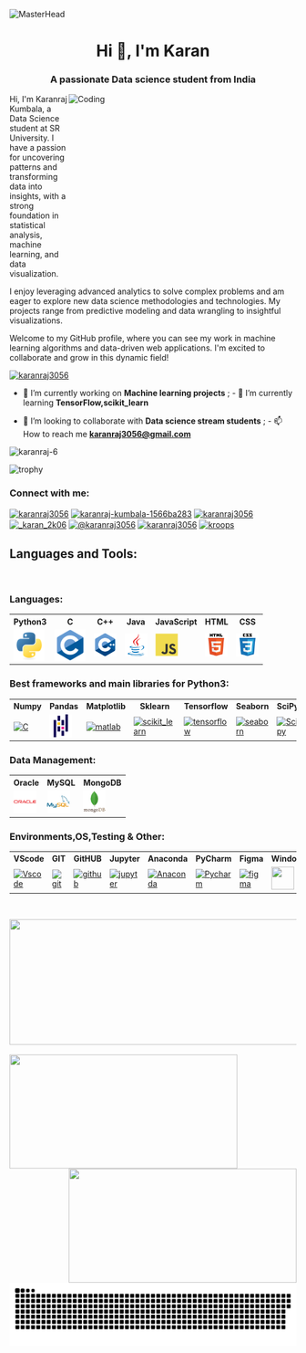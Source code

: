 ![MasterHead](https://media.licdn.com/dms/image/v2/D5616AQEtn2bpzF0PfQ/profile-displaybackgroundimage-shrink_350_1400/profile-displaybackgroundimage-shrink_350_1400/0/1713522491181?e=1737590400&v=beta&t=_niAKLdSbCku1XEkH5uPpEvg4FTXSdB2toDlD2Qdito)
<h1 align="center">Hi 👋, I'm Karan</h1>
<h3 align="center">A passionate Data science student from India</h3>
<img align="right" alt="Coding" width="400" height="300" src="https://i.pinimg.com/originals/85/04/77/850477fed08bfe98598082bcd309ce70.gif">

<p align="left">Hi, I'm Karanraj Kumbala, a Data Science student at SR University. I have a passion for uncovering patterns and transforming data into insights, with a strong foundation in statistical analysis, machine learning, and data visualization.

I enjoy leveraging advanced analytics to solve complex problems and am eager to explore new data science methodologies and technologies. My projects range from predictive modeling and data wrangling to insightful visualizations.

Welcome to my GitHub profile, where you can see my work in machine learning algorithms and data-driven web applications. I'm excited to collaborate and grow in this dynamic field! </p><a href="https://twitter.com/karanraj3056" target="blank"><img src="https://img.shields.io/twitter/follow/karanraj3056?logo=twitter&style=for-the-badge" alt="karanraj3056" /></a> 

- 🔭 I’m currently working on **Machine learning projects** ;               - 🌱 I’m currently learning **TensorFlow,scikit_learn**

- 👯 I’m looking to collaborate with **Data science stream students**   ;   - 📫 How to reach me **karanraj3056@gmail.com**

<p align="left"> <img src="https://komarev.com/ghpvc/?username=karanraj-6&label=Profile%20views&color=0e75b6&style=flat" alt="karanraj-6" /> </p>

![trophy](https://github-profile-trophy.vercel.app/?username=karanraj-6&title=Stars,Followers,Commits,Repositories,MultipleLang,PullRequest,Issues,Reviews,Experience&theme=onedark)


<h3 align="left">Connect with me:</h3>
<p align="left">
<a href="https://twitter.com/karanraj3056" target="blank"><img align="center" src="https://raw.githubusercontent.com/rahuldkjain/github-profile-readme-generator/master/src/images/icons/Social/twitter.svg" alt="karanraj3056" height="30" width="40" /></a>
<a href="https://linkedin.com/in/karanraj-kumbala-1566ba283" target="blank"><img align="center" src="https://raw.githubusercontent.com/rahuldkjain/github-profile-readme-generator/master/src/images/icons/Social/linked-in-alt.svg" alt="karanraj-kumbala-1566ba283" height="30" width="40" /></a>
<a href="https://fb.com/karanraj3056" target="blank"><img align="center" src="https://raw.githubusercontent.com/rahuldkjain/github-profile-readme-generator/master/src/images/icons/Social/facebook.svg" alt="karanraj3056" height="30" width="40" /></a>
<a href="https://instagram.com/_karan_2k06" target="blank"><img align="center" src="https://raw.githubusercontent.com/rahuldkjain/github-profile-readme-generator/master/src/images/icons/Social/instagram.svg" alt="_karan_2k06" height="30" width="40" /></a>
<a href="https://medium.com/@karanraj3056" target="blank"><img align="center" src="https://raw.githubusercontent.com/rahuldkjain/github-profile-readme-generator/master/src/images/icons/Social/medium.svg" alt="@karanraj3056" height="30" width="40" /></a>
<a href="https://www.hackerrank.com/karanraj3056" target="blank"><img align="center" src="https://raw.githubusercontent.com/rahuldkjain/github-profile-readme-generator/master/src/images/icons/Social/hackerrank.svg" alt="karanraj3056" height="30" width="40" /></a>
<a href="https://www.leetcode.com/kroops" target="blank"><img align="center" src="https://raw.githubusercontent.com/rahuldkjain/github-profile-readme-generator/master/src/images/icons/Social/leet-code.svg" alt="kroops" height="30" width="40" /></a>
</p>
<h2><strong>Languages and Tools:</strong></h2><br>
<div>
<h3 align="left">Languages:</h3>
<table>
  <tr>
    <th>Python3</th>
    <th>C</th>
    <th>C++</th>
    <th>Java</th>
    <th>JavaScript</th>
    <th>HTML</th>
    <th>CSS</th>
    
  </tr>
  <tr>
    <td><a href="https://www.python.org" target="_blank" rel="noreferrer"> 
     <img src="https://github.com/devicons/devicon/blob/master/icons/python/python-original.svg" title="Python"  alt="Python" width="55" height="55"/></a>
    </td>
    <td>
     <a href="https://www.cprogramming.com/" target="_blank" rel="noreferrer"> <img src="https://github.com/devicons/devicon/blob/master/icons/c/c-original.svg" title="C"  alt="C" width="55" height="55"/>
    </td>
     <td>
     <a href="https://www.w3schools.com/cpp/" target="_blank" rel="noreferrer"><img src="https://raw.githubusercontent.com/devicons/devicon/master/icons/cplusplus/cplusplus-original.svg" alt="cplusplus" width="40" height="40"/></a>
    </td>
     <td>
        <a href="https://www.java.com" target="_blank" rel="noreferrer"> 
      <img src="https://raw.githubusercontent.com/devicons/devicon/master/icons/java/java-original.svg" alt="java" width="40" height="40"/></a>
    </td>
     <td>
      <a href="https://developer.mozilla.org/en-US/docs/Web/JavaScript" target="_blank" rel="noreferrer"> <img src="https://raw.githubusercontent.com/devicons/devicon/master/icons/javascript/javascript-original.svg" alt="javascript" width="40" height="40"/> </a>
    </td>
     <td>
     <a href="https://www.w3.org/html/" target="_blank" rel="noreferrer"> <img src="https://raw.githubusercontent.com/devicons/devicon/master/icons/html5/html5-original-wordmark.svg" alt="html5" width="40" height="40"/> </a>
    </td>
    <td>
     <a href="https://www.w3schools.com/css/" target="_blank" rel="noreferrer"> <img src="https://raw.githubusercontent.com/devicons/devicon/master/icons/css3/css3-original-wordmark.svg" alt="css3" width="40" height="40"/></a>
     </td>
  </tr>
</table>

 <h3 align="left">Best frameworks and main libraries for Python3:</h3> 
 <table>
  <tr>
    <th>Numpy</th>
    <th>Pandas</th>
    <th>Matplotlib</th>
    <th>Sklearn</th>
    <th>Tensorflow</th>
     <th>Seaborn</th>
    <th>SciPy</th> 
    <th>Flask</th>
  </tr>
  <tr>
    <td>
     <a href="https://numpy.org/" target="_blank" rel="noreferrer"> <img src="https://numpy.org/images/logo.svg" title="C"  alt="C" width="55" height="55"/></a>
    </td>
     <td>
      <a href="https://pandas.pydata.org/" target="_blank" rel="noreferrer"> <img src="https://raw.githubusercontent.com/devicons/devicon/2ae2a900d2f041da66e950e4d48052658d850630/icons/pandas/pandas-original.svg" alt="pandas" width="40" height="40"/> </a>
    </td>
     <td>
      <a href="https://www.mathworks.com/" target="_blank" rel="noreferrer"> <img src="https://upload.wikimedia.org/wikipedia/commons/2/21/Matlab_Logo.png" alt="matlab" width="40" height="40"/> 
    </td>
     <td>
     <a href="https://scikit-learn.org/" target="_blank" rel="noreferrer"> <img src="https://upload.wikimedia.org/wikipedia/commons/0/05/Scikit_learn_logo_small.svg" alt="scikit_learn" width="40" height="40"/> </a>
    </td>
     <td>
       <a href="https://www.tensorflow.org" target="_blank" rel="noreferrer"> <img src="https://www.vectorlogo.zone/logos/tensorflow/tensorflow-icon.svg" alt="tensorflow" width="40" height="40"/> </a>
    </td>
    <td>
      <a href="https://seaborn.pydata.org/" target="_blank" rel="noreferrer"> <img src="https://seaborn.pydata.org/_images/logo-mark-lightbg.svg" alt="seaborn" width="40" height="40"/> </a>
     </td>
    <td>
      <a href="https://scipy.org/" target="_blank" rel="noreferrer"> <img src="https://scipy.org/images/logo.svg" alt="Scipy" width="40" height="40"/> </a>
    </td>
    <td>
      <a href="https://flask.palletsprojects.com/" target="_blank" rel="noreferrer"> <img src="https://www.vectorlogo.zone/logos/pocoo_flask/pocoo_flask-icon.svg" alt="flask" width="40" height="40"/> </a>
    </td>
  </tr>
</table>
 <h3 align="left">Data Management:</h3> 
 <table>
  <tr>
    <th>Oracle</th>
    <th>MySQL </th>
    <th>MongoDB</th>   
  </tr>
    <td>
       <a href="https://www.oracle.com/" target="_blank" rel="noreferrer"> <img src="https://raw.githubusercontent.com/devicons/devicon/master/icons/oracle/oracle-original.svg" alt="oracle" width="40" height="40"/> </a>
    </td>
     <td>
        <a href="https://www.mysql.com/" target="_blank" rel="noreferrer"> <img src="https://raw.githubusercontent.com/devicons/devicon/master/icons/mysql/mysql-original-wordmark.svg" alt="mysql" width="40" height="40"/> </a>
    </td>
     <td>
     <a href="https://www.mongodb.com/" target="_blank" rel="noreferrer"> <img src="https://raw.githubusercontent.com/devicons/devicon/master/icons/mongodb/mongodb-original-wordmark.svg" alt="mongodb" width="40" height="40"/></a>
    </td>
 </table>
<h3 align="left">Environments,OS,Testing & Other:</h3> 
<table>
  <tr>
    <th>VScode</th>
    <th>GIT</th>
    <th>GitHUB</th>   
    <th>Jupyter</th>  
    <th>Anaconda </th>  
    <th>PyCharm </th>
    <th>Figma</th>
    <th>WindowsOS</th> 
    <th>MacOS</th> 
  </tr>
<tr>
   <td>
     <a href="https://code.visualstudio.com/"> <img src="https://code.visualstudio.com/assets/images/code-stable.png" alt="Vscode" width="40" height="40"/></a>
    </td>
   <td>
     <a href="https://git-scm.com/" target="_blank" rel="noreferrer"> <img src="https://www.vectorlogo.zone/logos/git-scm/git-scm-icon.svg" alt="git" width="40" height="40"/> </a>
    </td>
   <td>
     <a href="https://github.com/"> <img src="https://github.githubassets.com/assets/GitHub-Mark-ea2971cee799.png" alt="github" width="40" height="40"/></a>
    </td>
   <td>
     <a href="https://jupyter.org/"> <img src="https://jupyter.org/assets/homepage/main-logo.svg" alt="jupyter" width="40" height="40"/></a>
    </td>
   <td>
     <a href="https://www.anaconda.com/" target="_blank" rel="noreferrer"> <img src="https://icon.icepanel.io/Technology/svg/Anaconda.svg" alt="Anaconda" width="40" height="40"/></a>
    </td>
   <td>
     <a href="https://www.jetbrains.com/pycharm/" target="_blank" rel="noreferrer"> <img src="https://upload.wikimedia.org/wikipedia/commons/thumb/1/1d/PyCharm_Icon.svg/768px-PyCharm_Icon.svg.png" alt="Pycharm" width="40" height="40"/></a>
    </td>
   <td>
     <a href="https://www.figma.com/" target="_blank" rel="noreferrer"> <img src="https://www.vectorlogo.zone/logos/figma/figma-icon.svg" alt="figma" width="40" height="40"/> </a>
    </td>
   <td>
      <a href="https://www.microsoft.com/en-us/windows?r=1" target="_blank" rel="noreferrer"> <img src="https://imgs.search.brave.com/tG-S_XLzvaZg5uvoM0llYYFFSBFkAp7psrvKNZyfoic/rs:fit:500:0:0/g:ce/aHR0cHM6Ly93d3cu/cG5nYWxsLmNvbS93/cC1jb250ZW50L3Vw/bG9hZHMvMi9XaW5k/b3dzLUxvZ28tUE5H/LUltYWdlcy5wbmc" width="40" height="40"/> </a>
    </td>
   <td>
     <a href="https://www.apple.com/macos/sonoma/" rel="noreferrer"> <img src="https://imgs.search.brave.com/Rp4CI-r09MqT4L_UpXTyfHH5CFqZ8vVKj6N6vAC3Oo8/rs:fit:500:0:0/g:ce/aHR0cHM6Ly91cGxv/YWQud2lraW1lZGlh/Lm9yZy93aWtpcGVk/aWEvY29tbW9ucy90/aHVtYi9mL2ZhL0Fw/cGxlX2xvZ29fYmxh/Y2suc3ZnLzY0MHB4/LUFwcGxlX2xvZ29f/YmxhY2suc3ZnLnBu/Zw" alt="apple" width="40" height="40"/></a>
    </td>
</tr>
</table>
</div>
      </br>
  
<p align="center">
  <img width="800" height="220" src="https://streak-stats.demolab.com?user=karanraj-6&theme=highcontrast&hide_border=true&border_radius=5&card_width=800">
</p>

<p align="center">
  <img align="left" width="400" height="200" src="https://github-readme-stats.vercel.app/api?username=karanraj-6&show_icons=true&theme=vision-friendly-dark">
  <img align="right" width="400" height="200" src="https://github-readme-stats.vercel.app/api/top-langs/?username=karanraj-6&size_weight=0.15&count_weight=0.5&layout=compact&theme=vision-friendly-dark">
</p>
 

<div id="header" align="center">
  <img src="https://komarev.com/ghpvc/?username=karanraj-6&style=for-the-badge&color=orange" alt=""/>
</div>

<p align="center">
 <img width="1000" src="assets/github-snake.svg" alt="snake"/>
</p>



